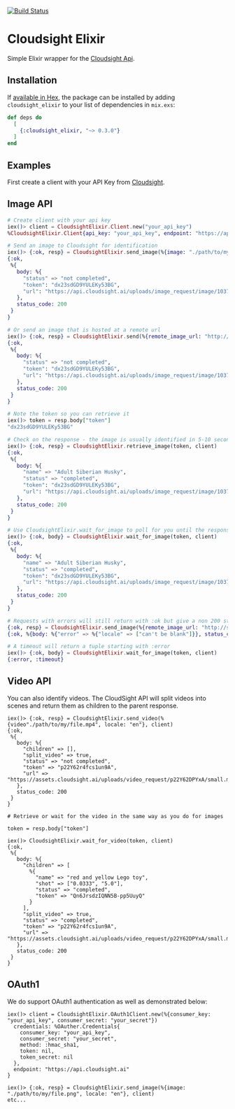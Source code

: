 [![Build Status](https://travis-ci.org/cloudsight/cloudsight_elixir.svg?branch=master)](https://travis-ci.org/cloudsight/cloudsight_elixir)

# Cloudsight Elixir

Simple Elixir wrapper for the [Cloudsight Api](https://cloudsight.readme.io/reference).


## Installation

If [available in Hex](https://hex.pm/docs/publish), the package can be installed
by adding `cloudsight_elixir` to your list of dependencies in `mix.exs`:

```elixir
def deps do
  [
    {:cloudsight_elixir, "~> 0.3.0"}
  ]
end
```

## Examples

First create a client with your API Key from [Cloudsight](https://cloudsight.ai).

## Image API
```elixir
# Create client with your api key
iex()> client = CloudsightElixir.Client.new("your_api_key")
%CloudsightElixir.Client{api_key: "your_api_key", endpoint: "https://api.cloudsight.ai"}

# Send an image to Cloudsight for identification
iex()> {:ok, resp} = CloudsightElixir.send_image(%{image: "./path/to/my/file.png", locale: "en"}, client)
{:ok,
 %{
   body: %{
     "status" => "not completed",
     "token": "dx23sdGD9YULEKy53BG",
     "url": "https://api.cloudsight.ai/uploads/image_request/image/10378/file.png"
   },
   status_code: 200
 }
}

# Or send an image that is hosted at a remote url
iex()> {:ok, resp} = CloudsightElixir.send(%{remote_image_url: "http://sample.com/husky.jpg", locale: "en"}, client)
{:ok,
 %{
   body: %{
     "status" => "not completed",
     "token": "dx23sdGD9YULEKy53BG",
     "url": "https://api.cloudsight.ai/uploads/image_request/image/10378/file.png"
   },
   status_code: 200
 }
}

# Note the token so you can retrieve it
iex()> token = resp.body["token"]
"dx23sdGD9YULEKy53BG"

# Check on the response - the image is usually identified in 5-10 seconds
iex()> {:ok, resp} = CloudsightElixir.retrieve_image(token, client)
{:ok,
 %{
   body: %{
     "name" => "Adult Siberian Husky",
     "status" => "completed",
     "token": "dx23sdGD9YULEKy53BG",
     "url": "https://api.cloudsight.ai/uploads/image_request/image/10378/file.png"
   },
   status_code: 200
 }
}

# Use CloudsightElixir.wait_for_image to poll for you until the response is ready - defaults to timing out after 20 seconds
iex()> {:ok, body} = CloudsightElixir.wait_for_image(token, client)
{:ok,
 %{
   body: %{
     "name" => "Adult Siberian Husky",
     "status" => "completed",
     "token": "dx23sdGD9YULEKy53BG",
     "url": "https://api.cloudsight.ai/uploads/image_request/image/10378/file.png"
   },
   status_code: 200
 }
}

# Requests with errors will still return with :ok but give a non 200 status_code and have an error in the body
{:ok, resp} = CloudsightElixir.send_image(%{remote_image_url: "http://sample.com/husky.jpg"}, client)
{:ok, %{body: %{"error" => %{"locale" => ["can't be blank"]}}, status_code: 422}}

# A timeout will return a tuple starting with :error
iex()> {:ok, body} = CloudsightElixir.wait_for_image(token, client)
{:error, :timeout}
```

## Video API

You can also identify videos. The CloudSight API will split videos into scenes and return them as children to the parent response.

```
iex()> {:ok, resp} = CloudsightElixir.send_video(%{video"./path/to/my/file.mp4", locale: "en"}, client)
{:ok,
 %{
   body: %{
     "children" => [],
     "split_video" => true,
     "status" => "not completed",
     "token" => "p22Y62r4fcs1un9A",
     "url" => "https://assets.cloudsight.ai/uploads/video_request/p22Y62DPYxA/small.mp4"
   },
   status_code: 200
 }
}

# Retrieve or wait for the video in the same way as you do for images

token = resp.body["token"]

iex()> CloudsightElixir.wait_for_video(token, client)
{:ok,
 %{
   body: %{
     "children" => [
       %{
         "name" => "red and yellow Lego toy",
         "shot" => ["0.0333", "5.0"],
         "status" => "completed",
         "token" => "Qn6JrsdzIQNN5B-pp5UuyQ"
       }
     ],
     "split_video" => true,
     "status" => "completed",
     "token" => "p22Y62r4fcs1un9A",
     "url" => "https://assets.cloudsight.ai/uploads/video_request/p22Y62DPYxA/small.mp4"
   },
   status_code: 200
 }
}
```

## OAuth1

We do support OAuth1 authentication as well as demonstrated below:

```
iex()> client = CloudsightElixir.OAuth1Client.new(%{consumer_key: "your_api_key", consumer_secret: "your_secret"})
  credentials: %OAuther.Credentials{
    consumer_key: "your_api_key",
    consumer_secret: "your_secret",
    method: :hmac_sha1,
    token: nil,
    token_secret: nil
  },
  endpoint: "https://api.cloudsight.ai"
}

iex()> {:ok, resp} = CloudsightElixir.send_image(%{image: "./path/to/my/file.png", locale: "en"}, client)
etc...
```
